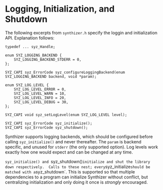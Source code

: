 # Logging, Initialization, and Shutdown

The following excerpts from `synthizer.h` specify the loggin and initialization API. Explanation follows:

```
typedef ... syz_Handle;

enum SYZ_LOGGING_BACKEND {
	SYZ_LOGGING_BACKEND_STDERR = 0,
};

SYZ_CAPI syz_ErrorCode syz_configureLoggingBackend(enum SYZ_LOGGING_BACKEND backend, void *param);

enum SYZ_LOG_LEVEL {
	SYZ_LOG_LEVEL_ERROR = 0,
	SYZ_LOG_LEVEL_WARN = 10,
	SYZ_LOG_LEVEL_INFO = 20,
	SYZ_LOG_LEVEL_DEBUG = 30,
};

SYZ_CAPI void syz_setLogLevel(enum SYZ_LOG_LEVEL level);

SYZ_CAPI syz_ErrorCode syz_initialize();
SYZ_CAPI syz_ErrorCode syz_shutdown();
```

Synthizer supports logging backends, which should be configured before calling `syz_initialize()` and never thereafter.  The `param` is backend specific, and unused for `stderr` (the only supported option). Log levels work exactly how one would expect and can be changed at any time.

`syz_initialize() and `syz_shutdown()` initialize and shut the library down respectively.  Calls to these nest; every `syz_initialize` should be matched with a `syz_shutdown`.  This is supported so that multiple dependencies to a program can initialize Synthizer without conflict, but centralizing initialization and only doing it once is *strongly* encouraged.